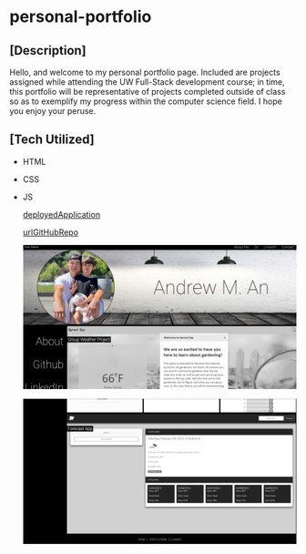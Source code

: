 # personal-portfolio

   <!-- This portfolio page is an example of the work assigned in week two of UW Full Stack Bootcamp; it contains various CSS styling elements, HTML links, images, as well as contact information. -->
## [Description]
   Hello, and welcome to my personal portfolio page. Included are projects assigned while attending the UW Full-Stack development course; in time, this portfolio will be representative of projects completed outside of class so as to exemplify my progress within the computer science field. I hope you enjoy your peruse.

## [Tech Utilized]
- HTML
- CSS
- JS
   

   [deployedApplication](https://andyan7.github.io/Personal-Portfolio)

   [urlGitHubRepo](https://github.com/AndyAn7/personal-portfolio.git)

   ![image](https://github.com/AndyAn7/Personal-Portfolio/blob/main/assets/images/ss1.png?raw=true)

   ![image](https://github.com/AndyAn7/Personal-Portfolio/blob/main/assets/images/ss2.png?raw=true)
